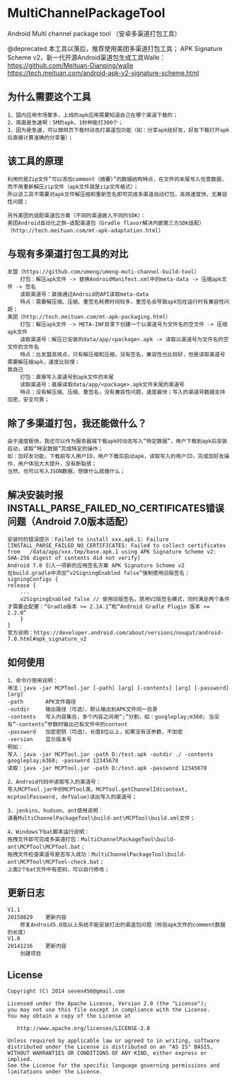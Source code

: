 # MultiChannelPackageTool
Android Multi channel package tool （安卓多渠道打包工具）

@deprecated 本工具以落后，推荐使用美团多渠道打包工具；
APK Signature Scheme v2，新一代开源Android渠道包生成工具Walle：
https://github.com/Meituan-Dianping/walle
https://tech.meituan.com/android-apk-v2-signature-scheme.html

## 为什么需要这个工具
	1、国内应用市场繁多，上线的apk应用需要知道自己在哪个渠道下载的；
	2、简直是急速啊：5M的apk，1秒种能打300个；
	3、因为是急速，可以做网页下载时动态打渠道包功能（如：分享apk给好友，好友下载打开apk后直接计算准确的分享量）；

## 该工具的原理
	利用的是Zip文件“可以添加comment（摘要）”的数据结构特点，在文件的末尾写入任意数据，而不用重新解压zip文件（apk文件就是zip文件格式）；
	所以该工具不需要对apk文件解压缩和重新签名即可完成多渠道自动打包，高效速度快，无兼容性问题；
	
	另外美团的适配渠道包方案（不同的渠道嵌入不同的SDK）：
	美团Android自动化之旅—适配渠道包（Gradle flavor解决内嵌第三方SDK适配）（http://tech.meituan.com/mt-apk-adaptation.html）

## 与现有多渠道打包工具的对比
	友盟（https://github.com/umeng/umeng-muti-channel-build-tool）
		打包：解压apk文件 -> 替换AndroidManifest.xml中的meta-data -> 压缩apk文件 -> 签名
		读取渠道号：直接通过Android的API读取meta-data
		特点：需要解压缩、压缩、重签名耗费时间较多，重签名会导致apk包在运行时有兼容性问题；
	美团（http://tech.meituan.com/mt-apk-packaging.html）
		打包：解压apk文件 -> META-INF目录下创建一个以渠道号为文件名的空文件 -> 压缩apk文件
		读取渠道号：解压已安装的data/app/<package>.apk -> 读取以渠道号为文件名的空文件的文件名
		特点：比友盟高效点，只有解压缩和压缩，没有签名，兼容性也比较好，但是读取渠道号需要解压缩apk，速度比较慢；
	我自己
		打包：直接写入渠道号到apk文件的末尾
		读取渠道号：直接读取data/app/<package>.apk文件末尾的渠道号
		特点：没有解压缩、压缩、重签名，没有兼容性问题，速度最快；写入的渠道号数据支持加密，安全可靠；

## 除了多渠道打包，我还能做什么？
	由于速度极快，我还可以作为服务器端下载apk时动态写入“特定数据”，用户下载到apk后安装启动，读取“特定数据”完成特定的操作；
	如：加好友功能，下载前写入用户ID，用户下载后启动apk，读取写入的用户ID，完成加好友操作，用户体验大大提升，没有断裂感；
	当然，也可以写入JSON数据，想做什么就做什么；
	
## 解决安装时报INSTALL_PARSE_FAILED_NO_CERTIFICATES错误问题（Android 7.0版本适配）
	安装时的错误提示：Failed to install xxx.apk.1: Failure [INSTALL_PARSE_FAILED_NO_CERTIFICATES: Failed to collect certificates from   /data/app/xxx.tmp/base.apk.1 using APK Signature Scheme v2: SHA-256 digest of contents did not verify]
	Android 7.0 引入一项新的应用签名方案 APK Signature Scheme v2
	在build.gradle中添加“v2SigningEnabled false”强制使用旧版签名；
	signingConfigs {
	release {
		...
		v2SigningEnabled false // 使用旧版签名，禁用V2版签名模式，同时满足两个条件才需要此配置：“Gradle版本 >= 2.14.1”和“Android Gradle Plugin 版本 >= 2.2.0”
		}
	}
	官方说明：https://developer.android.com/about/versions/nougat/android-7.0.html#apk_signature_v2

## 如何使用
	1、命令行使用说明：
	用法：java -jar MCPTool.jar [-path] [arg] [-contents] [arg] [-password] [arg]
	-path		APK文件路径
	-outdir		输出路径（可选），默认输出到APK文件同一目录
	-contents	写入内容集合，多个内容之间用“;”分割，如：googleplay;m360; 当没有“-contents”参数时输出已有文件中的content
	-password	加密密钥（可选），长度8位以上，如果没有该参数，不加密
	-version	显示版本号
	例如：
	写入：java -jar MCPTool.jar -path D:/test.apk -outdir ./ -contents googleplay;m360; -password 12345678
	读取：java -jar MCPTool.jar -path D:/test.apk -password 12345678
	
	2、Android代码中读取写入的渠道号：
	导入MCPTool.jar中的MCPTool类，MCPTool.getChannelId(context, mcptoolPassword, defValue)读出写入的渠道号；
	
	3、jenkins、hudson、ant使用说明：
	请看MultiChannelPackageTool\build-ant\MCPTool\build.xml文件；
	
	4、Windows下bat脚本运行说明：
	拖拽文件即可完成多渠道打包：MultiChannelPackageTool\build-ant\MCPTool\MCPTool.bat；
	拖拽文件检查渠道号是否写入成功：MultiChannelPackageTool\build-ant\MCPTool\MCPTool-check.bat；
	上面2个bat文件中有密码，可以自行修改；

## 更新日志
	V1.1
	20150829	更新内容
		修复Android5.0及以上系统不能安装打出的渠道包问题（校验apk文件的comment数据的长度）
	V1.0
	20141216	更新内容
		创建项目

## License

    Copyright (C) 2014 seven456@gmail.com
    
    Licensed under the Apache License, Version 2.0 (the "License");
    you may not use this file except in compliance with the License.
    You may obtain a copy of the License at
    
       http://www.apache.org/licenses/LICENSE-2.0
    
    Unless required by applicable law or agreed to in writing, software
    distributed under the License is distributed on an "AS IS" BASIS,
    WITHOUT WARRANTIES OR CONDITIONS OF ANY KIND, either express or implied.
    See the License for the specific language governing permissions and
    limitations under the License.
